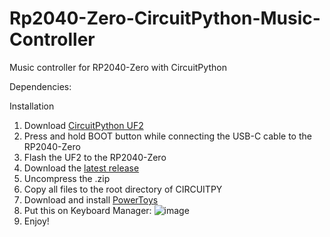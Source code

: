 # Rp2040-Zero-CircuitPython-Music-Controller
Music controller for RP2040-Zero with CircuitPython

Dependencies:

Installation
1. Download [CircuitPython UF2](https://circuitpython.org/board/waveshare_rp2040_zero/)
2. Press and hold BOOT button while connecting the USB-C cable to the RP2040-Zero
3. Flash the UF2 to the RP2040-Zero
4. Download the [latest release](http://github.com/maxmaker627/Rp2040-Zero-CircuitPython-Music-Controller/releases/)
5. Uncompress the .zip
6. Copy all files to the root directory of CIRCUITPY
7. Download and install [PowerToys](https://learn.microsoft.com/en-us/windows/powertoys/install)
8. Put this on Keyboard Manager:
![image](https://github.com/MaxMaker627/Rp2040-Zero-CircuitPython-Music-Controller/assets/84734457/c89d0e71-877d-4e2d-8b38-53df9faf34b4)
9. Enjoy!

